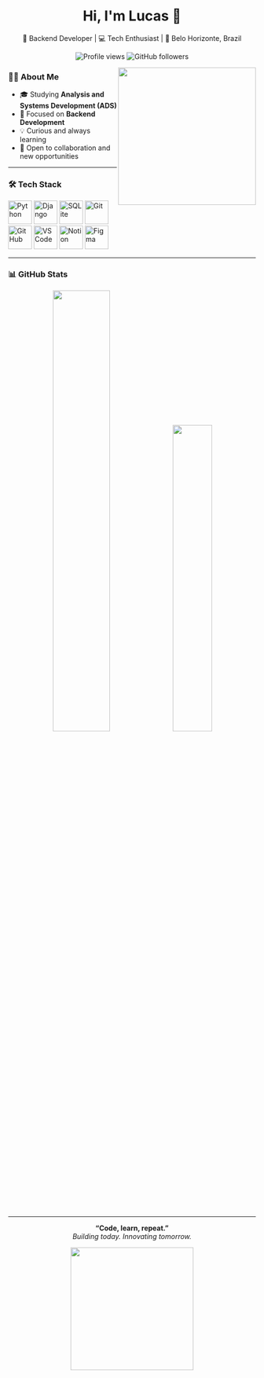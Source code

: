 <h1 align="center">Hi, I'm Lucas 👋</h1>
<p align="center">🚀 Backend Developer | 💻 Tech Enthusiast | 📍 Belo Horizonte, Brazil</p>

<p align="center">
  <img src="https://komarev.com/ghpvc/?username=eolkazin&color=000000" alt="Profile views" />
  <img src="https://img.shields.io/github/followers/eolkazin?label=Followers&style=social" alt="GitHub followers" />
</p>

<img src="https://raw.githubusercontent.com/MicaelliMedeiros/micaellimedeiros/master/image/computer-illustration.png" width="280px" align="right" />

### 👨‍💻 About Me

- 🎓 Studying **Analysis and Systems Development (ADS)**
- 🌱 Focused on **Backend Development**
- 💡 Curious and always learning
- 🤝 Open to collaboration and new opportunities

---

### 🛠️ Tech Stack

<p align="left">
  <img src="https://cdn.jsdelivr.net/gh/devicons/devicon/icons/python/python-original.svg" width="48" height="48" alt="Python" />
  <img src="https://cdn.jsdelivr.net/gh/devicons/devicon/icons/django/django-plain.svg" width="48" height="48" alt="Django" />
  <img src="https://cdn.jsdelivr.net/gh/devicons/devicon/icons/sqlite/sqlite-original.svg" width="48" height="48" alt="SQLite" />
  <img src="https://cdn.jsdelivr.net/gh/devicons/devicon/icons/git/git-original.svg" width="48" height="48" alt="Git" />
  <img src="https://cdn.jsdelivr.net/gh/devicons/devicon/icons/github/github-original.svg" width="48" height="48" alt="GitHub" />
  <img src="https://cdn.jsdelivr.net/gh/devicons/devicon/icons/vscode/vscode-original.svg" width="48" height="48" alt="VS Code" />
  <img src="https://cdn.jsdelivr.net/gh/devicons/devicon/icons/notion/notion-original.svg" width="48" height="48" alt="Notion" />
  <img src="https://cdn.jsdelivr.net/gh/devicons/devicon/icons/figma/figma-original.svg" width="48" height="48" alt="Figma" />
</p>

---

### 📊 GitHub Stats

<p align="center">
  <img src="https://github-readme-stats.vercel.app/api?username=eolkazin&show_icons=true&theme=radical&hide_border=true" width="48%" />
  <img src="https://github-readme-stats.vercel.app/api/top-langs/?username=eolkazin&layout=compact&theme=radical&hide_border=true" width="40%" />
</p>

---

<p align="center">
  <strong>“Code, learn, repeat.”</strong><br/>
  <em>Building today. Innovating tomorrow.</em>
</p>

<p align="center">
  <img src="https://media2.giphy.com/media/RbDKaczqWovIugyJmW/giphy.gif" width="250px" />
</p>
